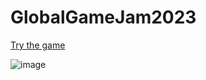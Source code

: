 # GlobalGameJam2023


[Try the game](https://obnitram.github.io/projet/unity/GGJ2023)

![image](https://github.com/ObNitram/GlobalGameJam2023/assets/71822666/e14012f5-92b9-439d-b137-ac90bf713e0e)
